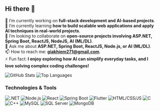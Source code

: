 ## Hi there 👋


<!--**giakhiem03/giakhiem03** is a ✨ _special_ ✨ repository because its `README.md` (this file) appears on your GitHub profile.

Here are some ideas to get you started:
-->
🔭 I’m currently working on **full-stack development and AI-based projects**.  
🌱 I’m currently learning **how to build scalable web applications and apply AI techniques in real-world projects**.  
👯 I’m looking to collaborate on **open-source projects involving ASP.NET, Spring Boot, ReactJS, NodeJS, AI (ML/DL)**.  <!--🤔 I’m looking for help with **optimizing AI models for real-world deployment and learning DevOps practices**.  -->  
💬 Ask me about **ASP.NET, Spring Boot, ReactJS, Node.js, or AI (ML/DL)**.  
📫 How to reach me: **giakhiem271@gmail.com**.  
⚡ Fun fact: **I enjoy exploring how AI can simplify everyday tasks, and I love solving complex coding challenges!**  


![GitHub Stats](https://github-readme-stats.vercel.app/api?username=giakhiem03&show_icons=true&theme=radical)
![Top Languages](https://github-readme-stats.vercel.app/api/top-langs/?username=giakhiem03&layout=compact&theme=radical)


### Technologies & Tools
![.NET](https://skillicons.dev/icons?i=dotnet) ![Node.js](https://skillicons.dev/icons?i=nodejs) ![React](https://skillicons.dev/icons?i=react)
![Spring Boot](https://skillicons.dev/icons?i=spring) ![Flutter](https://skillicons.dev/icons?i=flutter)
![HTML/CSS/JS](https://skillicons.dev/icons?i=html,css,js)
![C](https://skillicons.dev/icons?i=c) ![C++](https://skillicons.dev/icons?i=cpp)
![MySQL](https://skillicons.dev/icons?i=mysql) ![SQL Server](https://skillicons.dev/icons?i=mssql) ![MongoDB](https://skillicons.dev/icons?i=mongodb)






